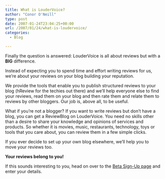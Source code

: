 ```yaml
---
title: What is LouderVoice?
author: "Conor O'Neill"
type: post
date: 2007-01-24T23:04:25+00:00
url: /2007/01/24/what-is-loudervoice/
categories:
  - Blog

---
```

Finally the question is answered: LouderVoice is all about reviews but with a **BIG** difference.

Instead of expecting you to spend time and effort writing reviews for us, we&#8217;re about your reviews on your blog building your reputation.

We provide the tools that enable you to publish structured reviews to your blog (hReview for the techies out there) and we&#8217;ll help everyone else to find your reviews, read them on your blog and then rate them and relate them to reviews by other bloggers. Our job is, above all, to be useful.

What if you&#8217;re not a blogger? If you want to write reviews but don&#8217;t have a blog, you can get a ReviewBlog on LouderVoice. You need no skills other than a desire to share your knowledge and opinions of services and products. So whether it is movies, music, restaurants, technology, toys or tools that you care about, you can review them in a few simple clicks.

If you ever decide to set up your own blog elsewhere, we&#8217;ll help you to move your reviews too.

**Your reviews belong to you!**

If this sounds interesting to you, head on over to the [Beta Sign-Up page][1] and enter your details.

 [1]: http://www.loudervoice.com/